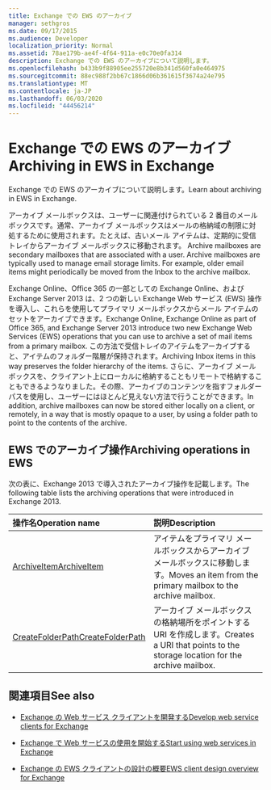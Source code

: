 ```yaml
---
title: Exchange での EWS のアーカイブ
manager: sethgros
ms.date: 09/17/2015
ms.audience: Developer
localization_priority: Normal
ms.assetid: 78ae179b-ae4f-4f64-911a-e0c70e0fa314
description: Exchange での EWS のアーカイブについて説明します。
ms.openlocfilehash: b433b9f88905ee255720e8b341d560fa0e464975
ms.sourcegitcommit: 88ec988f2bb67c1866d06b361615f3674a24e795
ms.translationtype: MT
ms.contentlocale: ja-JP
ms.lasthandoff: 06/03/2020
ms.locfileid: "44456214"
---
```

# <a name="archiving-in-ews-in-exchange"></a><span data-ttu-id="df443-103">Exchange での EWS のアーカイブ</span><span class="sxs-lookup"><span data-stu-id="df443-103">Archiving in EWS in Exchange</span></span>

<span data-ttu-id="df443-104">Exchange での EWS のアーカイブについて説明します。</span><span class="sxs-lookup"><span data-stu-id="df443-104">Learn about archiving in EWS in Exchange.</span></span>
  
<span data-ttu-id="df443-p101">アーカイブ メールボックスは、ユーザーに関連付けられている 2 番目のメールボックスです。通常、アーカイブ メールボックスはメールの格納域の制限に対処するために使用されます。たとえば、古いメール アイテムは、定期的に受信トレイからアーカイブ メールボックスに移動されます。 </span><span class="sxs-lookup"><span data-stu-id="df443-p101">Archive mailboxes are secondary mailboxes that are associated with a user. Archive mailboxes are typically used to manage email storage limits. For example, older email items might periodically be moved from the Inbox to the archive mailbox.</span></span> 
  
<span data-ttu-id="df443-108">Exchange Online、Office 365 の一部としての Exchange Online、および Exchange Server 2013 は、2 つの新しい Exchange Web サービス (EWS) 操作を導入し、これらを使用してプライマリ メールボックスからメール アイテムのセットをアーカイブできます。</span><span class="sxs-lookup"><span data-stu-id="df443-108">Exchange Online, Exchange Online as part of Office 365, and Exchange Server 2013 introduce two new Exchange Web Services (EWS) operations that you can use to archive a set of mail items from a primary mailbox.</span></span> <span data-ttu-id="df443-109">この方法で受信トレイのアイテムをアーカイブすると、アイテムのフォルダー階層が保持されます。</span><span class="sxs-lookup"><span data-stu-id="df443-109">Archiving Inbox items in this way preserves the folder hierarchy of the items.</span></span> <span data-ttu-id="df443-110">さらに、アーカイブ メールボックスを、クライアント上にローカルに格納することもリモートで格納することもできるようなりました。その際、アーカイブのコンテンツを指すフォルダー パスを使用し、ユーザーにはほとんど見えない方法で行うことができます。</span><span class="sxs-lookup"><span data-stu-id="df443-110">In addition, archive mailboxes can now be stored either locally on a client, or remotely, in a way that is mostly opaque to a user, by using a folder path to point to the contents of the archive.</span></span>
  
## <a name="archiving-operations-in-ews"></a><span data-ttu-id="df443-111">EWS でのアーカイブ操作</span><span class="sxs-lookup"><span data-stu-id="df443-111">Archiving operations in EWS</span></span>

<span data-ttu-id="df443-112">次の表に、Exchange 2013 で導入されたアーカイブ操作を記載します。</span><span class="sxs-lookup"><span data-stu-id="df443-112">The following table lists the archiving operations that were introduced in Exchange 2013.</span></span> 
  
|<span data-ttu-id="df443-113">**操作名**</span><span class="sxs-lookup"><span data-stu-id="df443-113">**Operation name**</span></span>|<span data-ttu-id="df443-114">**説明**</span><span class="sxs-lookup"><span data-stu-id="df443-114">**Description**</span></span>|
|:-----|:-----|
|[<span data-ttu-id="df443-115">ArchiveItem</span><span class="sxs-lookup"><span data-stu-id="df443-115">ArchiveItem</span></span>](https://msdn.microsoft.com/library/1af216b3-13ea-498e-b4fc-23513755d731%28Office.15%29.aspx) <br/> |<span data-ttu-id="df443-116">アイテムをプライマリ メールボックスからアーカイブ メールボックスに移動します。</span><span class="sxs-lookup"><span data-stu-id="df443-116">Moves an item from the primary mailbox to the archive mailbox.</span></span>  <br/> |
|[<span data-ttu-id="df443-117">CreateFolderPath</span><span class="sxs-lookup"><span data-stu-id="df443-117">CreateFolderPath</span></span>](https://msdn.microsoft.com/library/5a10aa5e-3f25-4ec3-a0b9-284c30918a1f%28Office.15%29.aspx) <br/> |<span data-ttu-id="df443-118">アーカイブ メールボックスの格納場所をポイントする URI を作成します。</span><span class="sxs-lookup"><span data-stu-id="df443-118">Creates a URI that points to the storage location for the archive mailbox.</span></span>  <br/> |
   
## <a name="see-also"></a><span data-ttu-id="df443-119">関連項目</span><span class="sxs-lookup"><span data-stu-id="df443-119">See also</span></span>

- [<span data-ttu-id="df443-120">Exchange の Web サービス クライアントを開発する</span><span class="sxs-lookup"><span data-stu-id="df443-120">Develop web service clients for Exchange</span></span>](develop-web-service-clients-for-exchange.md)
    
- [<span data-ttu-id="df443-121">Exchange で Web サービスの使用を開始する</span><span class="sxs-lookup"><span data-stu-id="df443-121">Start using web services in Exchange</span></span>](start-using-web-services-in-exchange.md)
    
- [<span data-ttu-id="df443-122">Exchange の EWS クライアントの設計の概要</span><span class="sxs-lookup"><span data-stu-id="df443-122">EWS client design overview for Exchange</span></span>](ews-client-design-overview-for-exchange.md)
    

